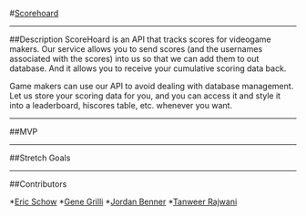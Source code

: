 #[Scorehoard](scorehoard.com)

***

##Description
ScoreHoard is an API that tracks scores for videogame makers. Our service allows you to send scores (and the usernames associated with the scores) into us so that we can add them to out database. And it allows you to receive your cumulative scoring data back. 

Game makers can use our API to avoid dealing with database management. Let us store your scoring data for you, and you can access it and style it into a leaderboard, hiscores table, etc. whenever you want. 

***

##MVP

***

##Stretch Goals

***

##Contributors

*[Eric Schow](https://github.com/ericmschow)
*[Gene Grilli](https://github.com/g-grilli)
*[Jordan Benner](https://github.com/JordanBenner)
*[Tanweer Rajwani](https://github.com/antweer)
